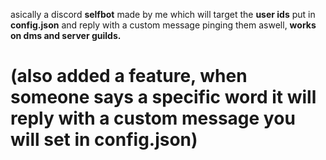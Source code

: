 

asically a discord **selfbot** made by me which will target the **user ids** put in **config.json** and reply with a custom message pinging them aswell, **works on dms and server guilds.**

# (also added a feature, when someone says a specific word it will reply with a **custom message** you will set in **config.json**)






